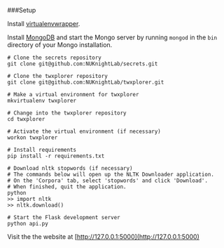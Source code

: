###Setup

Install [virtualenvwrapper](http://virtualenvwrapper.readthedocs.org/en/latest/).

Install [MongoDB](http://www.mongodb.org/downloads) and start the Mongo server by running `mongod` in the `bin` directory of your Mongo installation.

    # Clone the secrets repository
    git clone git@github.com:NUKnightLab/secrets.git
    
    # Clone the twxplorer repository
    git clone git@github.com:NUKnightLab/twxplorer.git
    
    # Make a virtual environment for twxplorer
    mkvirtualenv twxplorer
    
    # Change into the twxplorer repository
    cd twxplorer
    
    # Activate the virtual environment (if necessary)
    workon twxplorer
    
    # Install requirements
    pip install -r requirements.txt
    
    # Download nltk stopwords (if necessary)
    # The commands below will open up the NLTK Downloader application.
    # On the 'Corpora' tab, select 'stopwords' and click 'Download'.
    # When finished, quit the application.
    python
    >> import nltk
    >> nltk.download()
    
    # Start the Flask development server
    python api.py
    
Visit the the website at [http://127.0.0.1:5000](http://127.0.0.1:5000)

   
    

